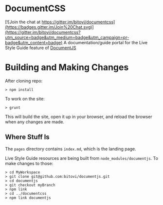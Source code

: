 # DocumentCSS

[![Join the chat at https://gitter.im/bitovi/documentcss](https://badges.gitter.im/Join%20Chat.svg)](https://gitter.im/bitovi/documentcss?utm_source=badge&utm_medium=badge&utm_campaign=pr-badge&utm_content=badge)
A documentation/guide portal for the Live Style Guide feature of [DocumentJS](https://github.com/bitovi/documentjs)

# Building and Making Changes

After cloning repo: 

    > npm install

To work on the site:

    > grunt

This will build the site, open it up in your browser, and reload the
browser when any changes are made.

## Where Stuff Is

The `pages` directory contains `index.md`, which is the landing page.

Live Style Guide resources are being built from `node_modules/documentjs`.
To make changes to those:

    > cd MyWorkspace
    > git clone git@github.com:bitovi/documentjs.git
    > cd documentjs
    > git checkout myBranch
    > npm link
    > cd ../documentcss
    > npm link documentjs
